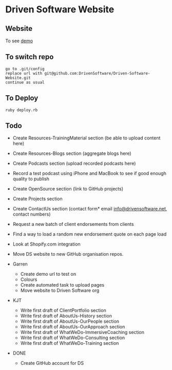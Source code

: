 Driven Software Website
=======================

Website
--------

To see [demo](http://drivensoftware.net/beta/)



To switch repo
--------------
    go to .git/config
    replace url with git@github.com:DrivenSoftware/Driven-Software-Website.git
    continue as usual


To Deploy
---------

    ruby deploy.rb

Todo
----
* Create Resources-TrainingMaterial section (be able to upload content here)
* Create Resources-Blogs section (aggregate blogs here)
* Create Podcasts section (upload recorded podcasts here)
* Record a test podcast using iPhone and MacBook to see if good enough quality to publish
* Create OpenSource section (link to GitHub projects)
* Create Projects section 
* Create ContactUs section (contact form* email info@drivensoftware.net, contact numbers)
* Request a new batch of client endorsements from clients
* Find a way to load a random new endorsement quote on each page load
* Look at Shopify.com integration
* Move DS website to new GitHub organisation repos.

* Garren
  * Create demo url to test on
  * Colours
  * Create automated task to upload pages
  * Move website to Driven Software org

* KJT
  * Write first draft of ClientPortfolio section
  * Write first draft of AboutUs-History section
  * Write first draft of AboutUs-OurPeople section
  * Write first draft of AboutUs-OurApproach section
  * Write first draft of WhatWeDo-ImmersiveCoaching section
  * Write first draft of WhatWeDo-Consulting section
  * Write first draft of WhatWeDo-Training section

* DONE
  * Create GitHub account for DS
